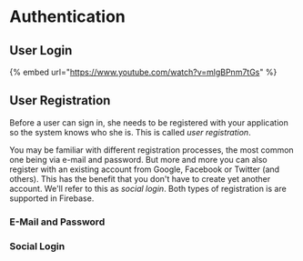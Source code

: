 # Authentication

## User Login

{% embed url="https://www.youtube.com/watch?v=mlgBPnm7tGs" %}

## User Registration

Before a user can sign in, she needs to be registered with your application so the system knows who she is. This is called _user registration_.

You may be familiar with different registration processes, the most common one being via e-mail and password. But more and more you can also register with an existing account from Google, Facebook or Twitter \(and others\). This has the benefit that you don't have to create yet another account. We'll refer to this as _social login_. Both types of registration is are supported in Firebase.

### E-Mail and Password

### Social Login

